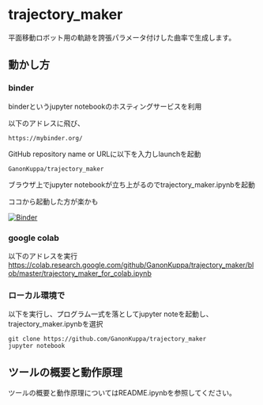 # trajectory_maker
平面移動ロボット用の軌跡を誇張パラメータ付けした曲率で生成します。

## 動かし方

### binder
binderというjupyter notebookのホスティングサービスを利用  


以下のアドレスに飛び、
    
    https://mybinder.org/

GitHub repository name or URLに以下を入力しlaunchを起動
    
    GanonKuppa/trajectory_maker

ブラウザ上でjupyter notebookが立ち上がるのでtrajectory_maker.ipynbを起動  

ココから起動した方が楽かも  

[![Binder](https://mybinder.org/badge.svg)](https://mybinder.org/v2/gh/GanonKuppa/trajectory_maker/master)



### google colab
以下のアドレスを実行
https://colab.research.google.com/github/GanonKuppa/trajectory_maker/blob/master/trajectory_maker_for_colab.ipynb


### ローカル環境で
以下を実行し、プログラム一式を落としてjupyter noteを起動し、trajectory_maker.ipynbを選択

    git clone https://github.com/GanonKuppa/trajectory_maker
    jupyter notebook


## ツールの概要と動作原理
ツールの概要と動作原理についてはREADME.ipynbを参照してください。
